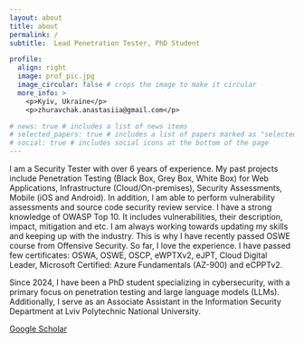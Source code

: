```yaml
---
layout: about
title: about
permalink: /
subtitle:  Lead Penetration Tester, PhD Student

profile:
  align: right
  image: prof_pic.jpg
  image_circular: false # crops the image to make it circular
  more_info: >
    <p>Kyiv, Ukraine</p>
    <p>zhuravchak.anastasiia@gmail.com</p>

# news: true # includes a list of news items
# selected_papers: true # includes a list of papers marked as "selected={true}"
# social: true # includes social icons at the bottom of the page
---
```

I am a Security Tester with over 6 years of experience. My past projects include Penetration Testing (Black Box, Grey Box, White Box) for Web Applications, Infrastructure (Cloud/On-premises), Security Assessments, Mobile (iOS and Android). In addition, I am able to perform vulnerability assessments and source code security review service. I have a strong knowledge of OWASP Top 10. It includes vulnerabilities, their description, impact, mitigation and etc. I am always working towards updating my skills and keeping up with the industry. This is why I have recently passed OSWE course from Offensive Security. So far, I love the experience. I have passed few certificates: OSWA, OSWE, OSCP, eWPTXv2, eJPT, Cloud Digital Leader, Microsoft Certified: Azure Fundamentals (AZ-900) and eCPPTv2.

Since 2024, I have been a PhD student specializing in cybersecurity, with a primary focus on penetration testing and large language models (LLMs). Additionally, I serve as an Associate Assistant in the Information Security Department at Lviv Polytechnic National University.

<a href="https://scholar.google.com/citations?user=ptQ1mfcAAAAJ&hl" target="_blank" rel="noopener noreferrer">Google Scholar</a>
